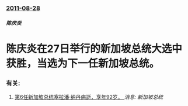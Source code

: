### [2011-08-28](/news/2011/08/28/index.md)

##### 陈庆炎
#  陈庆炎在27日举行的新加坡总统大选中获胜，当选为下一任新加坡总统。




### 有关:

1. [第6任新加坡总统塞拉潘·纳丹病逝，享年92岁。 ](/news/2016/08/22/第6任新加坡总统塞拉潘-纳丹病逝-享年92岁.md) _消息: 新加坡总统_
